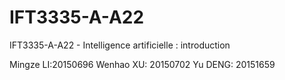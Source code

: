 # IFT3335-A-A22
IFT3335-A-A22 - Intelligence artificielle : introduction


Mingze LI:20150696
Wenhao XU: 20150702
Yu DENG: 20151659


